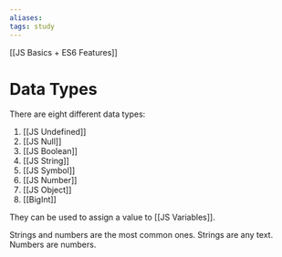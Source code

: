 ```yaml
---
aliases:
tags: study
---
```

[[JS Basics + ES6 Features]]
# Data Types

There are eight different data types:
1. [[JS Undefined]]
2. [[JS Null]]
3. [[JS Boolean]]
4. [[JS String]]
5. [[JS Symbol]]
6. [[JS Number]]
7. [[JS Object]]
8. [[BigInt]]

They can be used to assign a value to [[JS Variables]].

Strings and numbers are the most common ones.
Strings are any text.
Numbers are numbers.